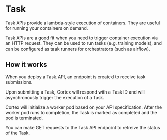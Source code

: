 # Task

Task APIs provide a lambda-style execution of containers. They are useful for running your containers on demand.

Task APIs are a good fit when you need to trigger container execution via an HTTP request. They can be used to run tasks (e.g. training models), and can be configured as task runners for orchestrators (such as airflow).

## How it works

When you deploy a Task API, an endpoint is created to receive task submissions.

Upon submitting a Task, Cortex will respond with a Task ID and will asynchronously trigger the execution of a Task.

Cortex will initialize a worker pod based on your API specification. After the worker pod runs to completion, the Task is marked as completed and the pod is terminated.

You can make GET requests to the Task API endpoint to retreive the status of the Task.
